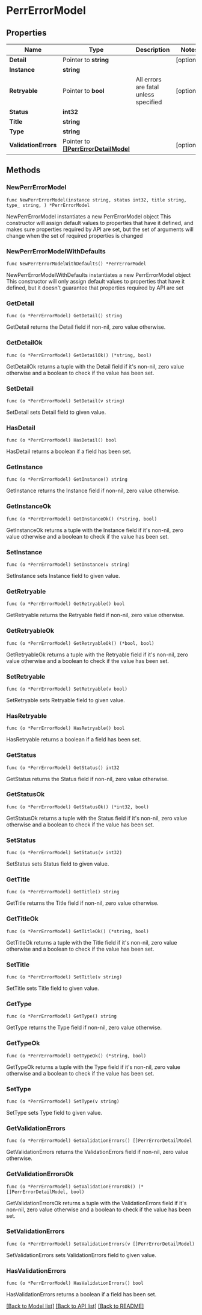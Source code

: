 # PerrErrorModel

## Properties

Name | Type | Description | Notes
------------ | ------------- | ------------- | -------------
**Detail** | Pointer to **string** |  | [optional] 
**Instance** | **string** |  | 
**Retryable** | Pointer to **bool** | All errors are fatal unless specified | [optional] 
**Status** | **int32** |  | 
**Title** | **string** |  | 
**Type** | **string** |  | 
**ValidationErrors** | Pointer to [**[]PerrErrorDetailModel**](PerrErrorDetailModel.md) |  | [optional] 

## Methods

### NewPerrErrorModel

`func NewPerrErrorModel(instance string, status int32, title string, type_ string, ) *PerrErrorModel`

NewPerrErrorModel instantiates a new PerrErrorModel object
This constructor will assign default values to properties that have it defined,
and makes sure properties required by API are set, but the set of arguments
will change when the set of required properties is changed

### NewPerrErrorModelWithDefaults

`func NewPerrErrorModelWithDefaults() *PerrErrorModel`

NewPerrErrorModelWithDefaults instantiates a new PerrErrorModel object
This constructor will only assign default values to properties that have it defined,
but it doesn't guarantee that properties required by API are set

### GetDetail

`func (o *PerrErrorModel) GetDetail() string`

GetDetail returns the Detail field if non-nil, zero value otherwise.

### GetDetailOk

`func (o *PerrErrorModel) GetDetailOk() (*string, bool)`

GetDetailOk returns a tuple with the Detail field if it's non-nil, zero value otherwise
and a boolean to check if the value has been set.

### SetDetail

`func (o *PerrErrorModel) SetDetail(v string)`

SetDetail sets Detail field to given value.

### HasDetail

`func (o *PerrErrorModel) HasDetail() bool`

HasDetail returns a boolean if a field has been set.

### GetInstance

`func (o *PerrErrorModel) GetInstance() string`

GetInstance returns the Instance field if non-nil, zero value otherwise.

### GetInstanceOk

`func (o *PerrErrorModel) GetInstanceOk() (*string, bool)`

GetInstanceOk returns a tuple with the Instance field if it's non-nil, zero value otherwise
and a boolean to check if the value has been set.

### SetInstance

`func (o *PerrErrorModel) SetInstance(v string)`

SetInstance sets Instance field to given value.


### GetRetryable

`func (o *PerrErrorModel) GetRetryable() bool`

GetRetryable returns the Retryable field if non-nil, zero value otherwise.

### GetRetryableOk

`func (o *PerrErrorModel) GetRetryableOk() (*bool, bool)`

GetRetryableOk returns a tuple with the Retryable field if it's non-nil, zero value otherwise
and a boolean to check if the value has been set.

### SetRetryable

`func (o *PerrErrorModel) SetRetryable(v bool)`

SetRetryable sets Retryable field to given value.

### HasRetryable

`func (o *PerrErrorModel) HasRetryable() bool`

HasRetryable returns a boolean if a field has been set.

### GetStatus

`func (o *PerrErrorModel) GetStatus() int32`

GetStatus returns the Status field if non-nil, zero value otherwise.

### GetStatusOk

`func (o *PerrErrorModel) GetStatusOk() (*int32, bool)`

GetStatusOk returns a tuple with the Status field if it's non-nil, zero value otherwise
and a boolean to check if the value has been set.

### SetStatus

`func (o *PerrErrorModel) SetStatus(v int32)`

SetStatus sets Status field to given value.


### GetTitle

`func (o *PerrErrorModel) GetTitle() string`

GetTitle returns the Title field if non-nil, zero value otherwise.

### GetTitleOk

`func (o *PerrErrorModel) GetTitleOk() (*string, bool)`

GetTitleOk returns a tuple with the Title field if it's non-nil, zero value otherwise
and a boolean to check if the value has been set.

### SetTitle

`func (o *PerrErrorModel) SetTitle(v string)`

SetTitle sets Title field to given value.


### GetType

`func (o *PerrErrorModel) GetType() string`

GetType returns the Type field if non-nil, zero value otherwise.

### GetTypeOk

`func (o *PerrErrorModel) GetTypeOk() (*string, bool)`

GetTypeOk returns a tuple with the Type field if it's non-nil, zero value otherwise
and a boolean to check if the value has been set.

### SetType

`func (o *PerrErrorModel) SetType(v string)`

SetType sets Type field to given value.


### GetValidationErrors

`func (o *PerrErrorModel) GetValidationErrors() []PerrErrorDetailModel`

GetValidationErrors returns the ValidationErrors field if non-nil, zero value otherwise.

### GetValidationErrorsOk

`func (o *PerrErrorModel) GetValidationErrorsOk() (*[]PerrErrorDetailModel, bool)`

GetValidationErrorsOk returns a tuple with the ValidationErrors field if it's non-nil, zero value otherwise
and a boolean to check if the value has been set.

### SetValidationErrors

`func (o *PerrErrorModel) SetValidationErrors(v []PerrErrorDetailModel)`

SetValidationErrors sets ValidationErrors field to given value.

### HasValidationErrors

`func (o *PerrErrorModel) HasValidationErrors() bool`

HasValidationErrors returns a boolean if a field has been set.


[[Back to Model list]](../README.md#documentation-for-models) [[Back to API list]](../README.md#documentation-for-api-endpoints) [[Back to README]](../README.md)


